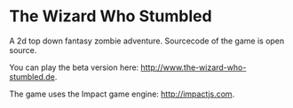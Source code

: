 The Wizard Who Stumbled
=======================

A 2d top down fantasy zombie adventure. Sourcecode of the game is open source.

You can play the beta version here: http://www.the-wizard-who-stumbled.de.

The game uses the Impact game engine: http://impactjs.com.